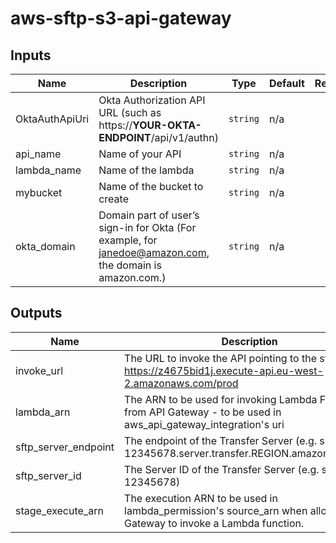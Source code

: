 # aws-sftp-s3-api-gateway

## Inputs

| Name | Description | Type | Default | Required |
|------|-------------|------|---------|:-----:|
| OktaAuthApiUri | Okta Authorization API URL (such as https://**YOUR-OKTA-ENDPOINT**/api/v1/authn) | `string` | n/a | yes |
| api\_name | Name of your API | `string` | n/a | yes |
| lambda\_name | Name of the lambda | `string` | n/a | yes |
| mybucket | Name of the bucket to create | `string` | n/a | yes |
| okta\_domain | Domain part of user’s sign-in for Okta (For example, for janedoe@amazon.com, the domain is amazon.com.) | `string` | n/a | yes |

## Outputs

| Name | Description |
|------|-------------|
| invoke\_url | The URL to invoke the API pointing to the stage, e.g. https://z4675bid1j.execute-api.eu-west-2.amazonaws.com/prod |
| lambda\_arn | The ARN to be used for invoking Lambda Function from API Gateway - to be used in aws\_api\_gateway\_integration's uri |
| sftp\_server\_endpoint | The endpoint of the Transfer Server (e.g. s-12345678.server.transfer.REGION.amazonaws.com) |
| sftp\_server\_id | The Server ID of the Transfer Server (e.g. s-12345678) |
| stage\_execute\_arn | The execution ARN to be used in lambda\_permission's source\_arn when allowing API Gateway to invoke a Lambda function. |